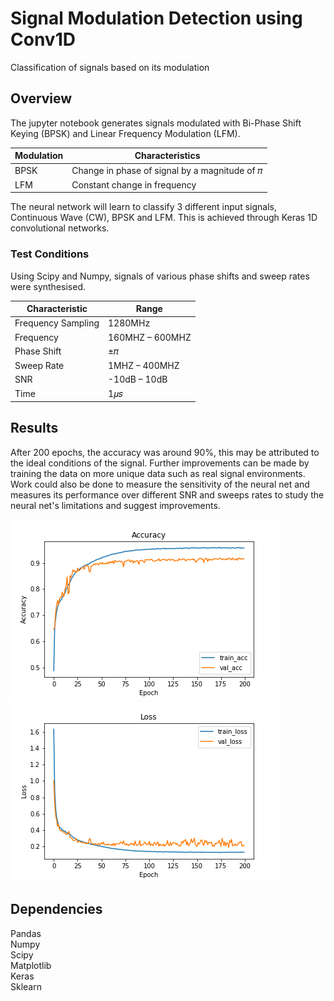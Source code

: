 # Signal Modulation Detection using Conv1D
 Classification of signals based on its modulation

## Overview
The jupyter notebook generates signals modulated with Bi-Phase Shift Keying (BPSK) and Linear Frequency Modulation (LFM). <br>

Modulation | Characteristics
-----------|-----------------
BPSK       |Change in phase of signal by a magnitude of 𝜋 
LFM        |Constant change in frequency

The neural network will learn to classify 3 different input signals, Continuous Wave (CW), BPSK and LFM.
This is achieved through Keras 1D convolutional networks.  <br>

### Test Conditions
Using Scipy and Numpy, signals of various phase shifts and sweep rates were synthesised.

Characteristic               |Range
-----------------------------|------
Frequency Sampling           |1280MHz
Frequency                    |160MHZ – 600MHZ
Phase Shift                  |±𝜋
Sweep Rate                   |1MHZ – 400MHZ
SNR                          |-10dB – 10dB
Time                         |1𝜇𝑠

## Results
After 200 epochs, the accuracy was around 90%, this may be attributed to the ideal conditions of the signal.
Further improvements can be made by training the data on more unique data such as real signal environments.
Work could also be done to measure the sensitivity of the neural net and measures its performance over 
different SNR and sweeps rates to study the neural net's limitations and suggest improvements. <br>

![alt text](Accuracy.png "Accuracy of Neural Net") ![alt text](Loss.png "Is this loss?")




## Dependencies
Pandas <br>
Numpy <br>
Scipy <br>
Matplotlib <br>
Keras <br>
Sklearn <br>

